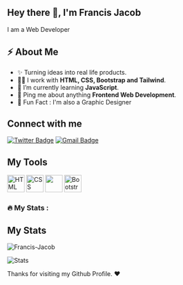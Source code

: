 
<h2>Hey there 👋, I'm Francis Jacob</h2>
<p>I am a Web Developer</p>



<h2>⚡️ About Me</h2>

<ul>
  <li>✨ Turning ideas into real life products. </li>
  <li>👨‍💻 I work with <strong>HTML, CSS, Bootstrap and Tailwind</strong>.</li>
  <li>🔭 I’m currently learning <strong>JavaScript</strong>. </li>
  <li>💬 Ping me about anything <strong>Frontend Web Development</strong>.</li>
<li>🎉 Fun Fact : I'm also a Graphic Designer </li>
</ul>

<h2>Connect with me</h3>
<p>
  <a href="https://twitter.com/jacobxavier_/"><img src="https://img.shields.io/badge/-jacobxavier_-informational?style=plastic&amp;labelColor=informational&amp;logo=Twitter&amp;link=https://twitter.com/Dev_180Memes" alt="Twitter Badge"></a>
  <a href="mailto:mr.francisjacob@gmail.com"><img src="https://img.shields.io/badge/-Francis%20Jacob-fff?style=plastic&amp;labelColor=fff&amp;logo=Gmail&amp;link=mailto:adeoluwaagbakosi@gmail.com" alt="Gmail Badge"></a></p>


<h2> My Tools </h2>
<p align="left">
  <img src="https://cdn.jsdelivr.net/gh/devicons/devicon/icons/html5/html5-original.svg" alt="HTML" height="40" width="40" />
  <img src="https://cdn.jsdelivr.net/gh/devicons/devicon/icons/css3/css3-original.svg" alt="CSS" height="40" width="40"/>
  <img src="https://cdn.jsdelivr.net/gh/devicons/devicon/icons/tailwindcss/tailwindcss-plain.svg"  height="40" width="40"/>
  <img src="https://cdn.jsdelivr.net/gh/devicons/devicon/icons/bootstrap/bootstrap-original.svg" alt="Bootstrap" height="40" width="40"/> 
</p>


### :fire: My Stats :
<!-- <p><img align="left" src="https://github-readme-stats.vercel.app/api/top-langs?username=jacbfrancis&show_icons=true&locale=en&layout=compact" alt="Francis-jacob" /></p> -->
<h2> My Stats </h2>
<p><img align="center" src="https://github-readme-streak-stats.herokuapp.com/?user=jacbfrancis&" alt="Francis-Jacob" /></p>

<img src="https://github-readme-stats.vercel.app/api?username=Jacbfrancis&show_icons=true&hide_border=true" alt="Stats" />

<p> Thanks for visiting my Github Profile. ❤️ </p>
